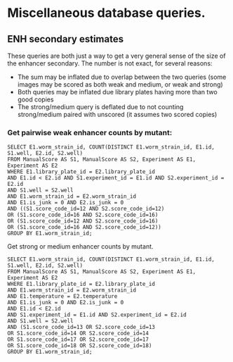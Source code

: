 # Miscellaneous database queries.

## ENH secondary estimates
These queries are both just a way to get a very general sense of the size of
the enhancer secondary. The number is not exact, for several reasons:

- The sum may be inflated due to overlap between the two queries (some images
  may be scored as both weak and medium, or weak and strong)
- Both queries may be inflated due library plates having more than two good
  copies
- The strong/medium query is deflated due to not counting strong/medium paired
  with unscored (it assumes two scored copies)

### Get pairwise weak enhancer counts by mutant:

    SELECT E1.worm_strain_id, COUNT(DISTINCT E1.worm_strain_id, E1.id, S1.well, E2.id, S2.well)
    FROM ManualScore AS S1, ManualScore AS S2, Experiment AS E1, Experiment AS E2
    WHERE E1.library_plate_id = E2.library_plate_id
    AND E1.id < E2.id AND S1.experiment_id = E1.id AND S2.experiment_id = E2.id
    AND S1.well = S2.well
    AND E1.worm_strain_id = E2.worm_strain_id
    AND E1.is_junk = 0 AND E2.is_junk = 0
    AND ((S1.score_code_id=12 AND S2.score_code_id=12)
    OR (S1.score_code_id=16 AND S2.score_code_id=16)
    OR (S1.score_code_id=12 AND S2.score_code_id=16)
    OR (S1.score_code_id=16 AND S2.score_code_id=12))
    GROUP BY E1.worm_strain_id;


Get strong or medium enhancer counts by mutant.

    SELECT E1.worm_strain_id, COUNT(DISTINCT E1.worm_strain_id, E1.id, S1.well, E2.id, S2.well)
    FROM ManualScore AS S1, ManualScore AS S2, Experiment AS E1, Experiment AS E2
    WHERE E1.library_plate_id = E2.library_plate_id
    AND E1.worm_strain_id = E2.worm_strain_id
    AND E1.temperature = E2.temperature
    AND E1.is_junk = 0 AND E2.is_junk = 0
    AND E1.id < E2.id
    AND S1.experiment_id = E1.id AND S2.experiment_id = E2.id
    AND S1.well = S2.well
    AND (S1.score_code_id=13 OR S2.score_code_id=13
    OR S1.score_code_id=14 OR S2.score_code_id=14
    OR S1.score_code_id=17 OR S2.score_code_id=17
    OR S1.score_code_id=18 OR S2.score_code_id=18)
    GROUP BY E1.worm_strain_id;
